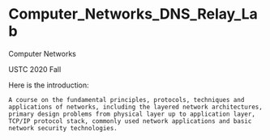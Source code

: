 # Computer_Networks_DNS_Relay_Lab
Computer Networks

USTC 2020 Fall

Here is the introduction:

```
A course on the fundamental principles, protocols, techniques and applications of networks, including the layered network architectures, primary design problems from physical layer up to application layer, TCP/IP protocol stack, commonly used network applications and basic network security technologies.
```

